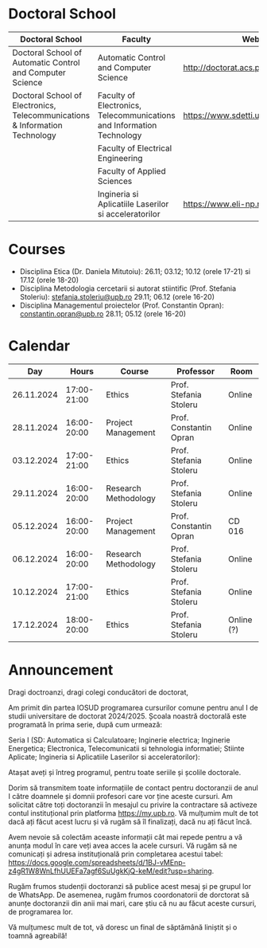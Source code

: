 # Doctoral School

| Doctoral School | Faculty | Website | Director |
| --- | --- | --- | ---- | 
| Doctoral School of Automatic Control and Computer Science | Automatic Control and Computer Science | http://doctorat.acs.pub.ro/ | 
| Doctoral School of Electronics, Telecommunications & Information Technology | Faculty of Electronics, Telecommunications and Information Technology | https://www.sdetti.upb.ro/en/index.html |
| | Faculty of Electrical Engineering | 
| | Faculty of Applied Sciences | 
| |  Ingineria si Aplicatiile Laserilor si acceleratorilor | https://www.eli-np.ro/students |

# Courses

* Disciplina Etica (Dr. Daniela Mitutoiu): 26.11; 03.12; 10.12 (orele 17-21) si 17.12 (orele 18-20)
* Disciplina Metodologia cercetarii si autorat stiintific (Prof. Stefania Stoleriu): stefania.stoleriu@upb.ro 29.11; 06.12 (orele 16-20)
* Disciplina Managementul proiectelor (Prof. Constantin Opran): constantin.opran@upb.ro 28.11; 05.12 (orele 16-20)

# Calendar

| Day | Hours | Course | Professor | Room |
| --- | --- | --- | ---- | ---- | 
|26.11.2024 | 17:00-21:00 | Ethics | Prof. Stefania Stoleru | Online |
|28.11.2024 | 16:00-20:00 | Project Management | Prof.  Constantin Opran | Online |
|03.12.2024 | 17:00-21:00 | Ethics | Prof. Stefania Stoleru | Online |
|29.11.2024 | 16:00-20:00 | Research Methodology | Prof. Stefania Stoleru | Online |
|05.12.2024 | 16:00-20:00 | Project Management | Prof. Constantin Opran | CD 016 |
|06.12.2024 | 16:00-20:00 | Research Methodology | Prof. Stefania Stoleru | Online |
|10.12.2024 | 17:00-21:00 | Ethics | Prof. Stefania Stoleru | Online |
|17.12.2024 | 18:00-20:00 | Ethics | Prof. Stefania Stoleru | Online (?)|

# Announcement

Dragi doctroanzi, dragi colegi conducători de doctorat,

Am primit din partea IOSUD programarea cursurilor comune pentru anul I de studii universitare de doctorat 2024/2025. Școala noastră doctorală este programată în prima serie, după cum urmează:

Seria I (SD: Automatica si Calculatoare; Inginerie electrica; Inginerie Energetica; Electronica, Telecomunicatii si tehnologia informatiei; Stiinte Aplicate; Ingineria si Aplicatiile Laserilor si acceleratorilor):


Atașat aveți și întreg programul, pentru toate seriile și școlile doctorale.

Dorim să transmitem toate informațiile de contact pentru doctoranzii de anul I către doamnele și domnii profesori care vor ține aceste cursuri.
Am solicitat către toți doctoranzii în mesajul cu privire la contractare să activeze contul instituțional prin platforma https://my.upb.ro. Vă mulțumim mult de tot dacă ați făcut acest lucru și vă rugăm să îl finalizați, dacă nu ați făcut încă.

Avem nevoie să colectăm aceaste informații cât mai repede pentru a vă anunța modul în care veți avea acces la acele cursuri. Vă rugăm să ne comunicați și adresa instituțională prin completarea acestui tabel: https://docs.google.com/spreadsheets/d/1BJ-vMEnp-z4gR1W8WnLfhUUEFa7agf6SuUgkKjQ-keM/edit?usp=sharing.

Rugăm frumos studenții doctoranzi să publice acest mesaj și pe grupul lor de WhatsApp.
De asemenea, rugăm frumos coordonatorii de dorctorat să anunțe doctoranzii din anii mai mari, care știu că nu au făcut aceste cursuri, de programarea lor.

Vă mulțumesc mult de tot, vă doresc un final de săptămână liniștit și o toamnă agreabilă!


